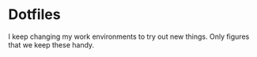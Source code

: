 Dotfiles
========

I keep changing my work environments to try out new things. Only figures that we keep these handy.
